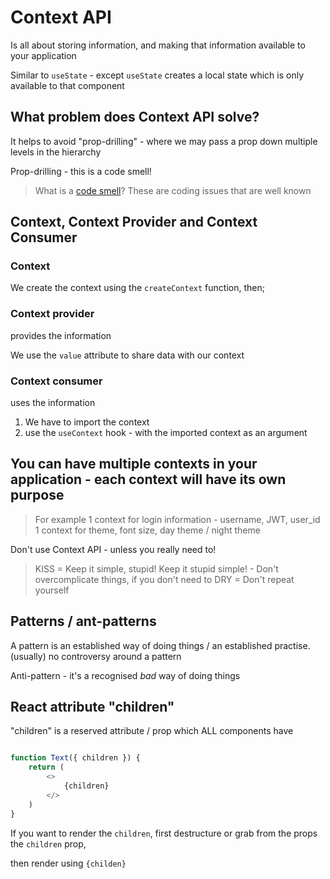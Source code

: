# Context API

Is all about storing information, and making that information available to your application

Similar to `useState` - except `useState` creates a local state which is only available to that component

## What problem does Context API solve?

It helps to avoid "prop-drilling" - where we may pass a prop down multiple levels in the hierarchy

Prop-drilling - this is a code smell!

> What is a [code smell](https://refactoring.guru/refactoring/smells)?
> These are coding issues that are well known

## Context, Context Provider and Context Consumer

### Context

We create the context using the `createContext` function, then;

### Context provider

provides the information

We use the `value` attribute to share data with our context

### Context consumer

uses the information

1) We have to import the context
2) use the `useContext` hook - with the imported context as an argument

## You can have multiple contexts in your application - each context will have its own purpose

> For example
> 1 context for login information - username, JWT, user_id
> 1 context for theme, font size, day theme / night theme

Don't use Context API - unless you really need to!

> KISS = Keep it simple, stupid! Keep it stupid simple! - Don't overcomplicate things, if you don't need to
> DRY = Don't repeat yourself

## Patterns / ant-patterns

A pattern is an established way of doing things / an established practise. (usually) no controversy around a pattern

Anti-pattern - it's a recognised _bad_ way of doing things

## React attribute "children"

"children" is a reserved attribute / prop which ALL components have

```js

function Text({ children }) {
    return (
        <>
            {children}
        </>
    )
}
```

If you want to render the `children`, first destructure or grab from the props the `children` prop,

then render using `{childen}`
